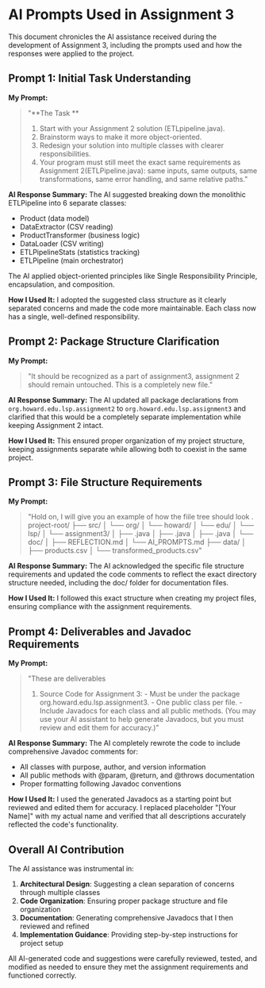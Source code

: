 # AI Prompts Used in Assignment 3

This document chronicles the AI assistance received during the development of Assignment 3, including the prompts used and how the responses were applied to the project.

## Prompt 1: Initial Task Understanding

**My Prompt:**
> "**The Task **
> 1. Start with your Assignment 2 solution (ETLpipeline.java).  
> 2. Brainstorm ways to make it more object-oriented.  
> 3. Redesign your solution into multiple classes with clearer responsibilities.  
> 4. Your program must still meet the exact same requirements as Assignment 2(ETLPipeline.java): same inputs, same outputs, same transformations, same error handling, and same relative paths."

**AI Response Summary:**
The AI suggested breaking down the monolithic ETLPipeline into 6 separate classes:
- Product (data model)
- DataExtractor (CSV reading)
- ProductTransformer (business logic)
- DataLoader (CSV writing)
- ETLPipelineStats (statistics tracking)
- ETLPipeline (main orchestrator)

The AI applied object-oriented principles like Single Responsibility Principle, encapsulation, and composition.

**How I Used It:**
I adopted the suggested class structure as it clearly separated concerns and made the code more maintainable. Each class now has a single, well-defined responsibility.

## Prompt 2: Package Structure Clarification

**My Prompt:**
> "It should be recognized as a part of assignment3, assignment 2 should remain untouched. This is a completely new file."

**AI Response Summary:**
The AI updated all package declarations from `org.howard.edu.lsp.assignment2` to `org.howard.edu.lsp.assignment3` and clarified that this would be a completely separate implementation while keeping Assignment 2 intact.

**How I Used It:**
This ensured proper organization of my project structure, keeping assignments separate while allowing both to coexist in the same project.

## Prompt 3: File Structure Requirements

**My Prompt:**
> "Hold on, I will give you an example of how the fiile tree should look . 
> project-root/ ├── src/ │   └── org/ │       └── howard/ │           └── edu/ │               └── lsp/ │                   └── assignment3/ │                       ├── <YourClass1>.java │                       ├── <YourClass2>.java │                       ├── <YourClass3>.java │                       └── doc/ │                           ├── REFLECTION.md │                           └── AI_PROMPTS.md ├── data/ │   ├── products.csv │   └── transformed_products.csv"

**AI Response Summary:**
The AI acknowledged the specific file structure requirements and updated the code comments to reflect the exact directory structure needed, including the doc/ folder for documentation files.

**How I Used It:**
I followed this exact structure when creating my project files, ensuring compliance with the assignment requirements.

## Prompt 4: Deliverables and Javadoc Requirements

**My Prompt:**
> "These are deliverables
> 1. Source Code for Assignment 3:    - Must be under the package org.howard.edu.lsp.assignment3.    - One public class per file.    - Include Javadocs for each class and all public methods. (You may use your AI assistant to help generate Javadocs, but you must review and edit them for accuracy.)"

**AI Response Summary:**
The AI completely rewrote the code to include comprehensive Javadoc comments for:
- All classes with purpose, author, and version information
- All public methods with @param, @return, and @throws documentation
- Proper formatting following Javadoc conventions

**How I Used It:**
I used the generated Javadocs as a starting point but reviewed and edited them for accuracy. I replaced placeholder "[Your Name]" with my actual name and verified that all descriptions accurately reflected the code's functionality.


## Overall AI Contribution

The AI assistance was instrumental in:
1. **Architectural Design**: Suggesting a clean separation of concerns through multiple classes
2. **Code Organization**: Ensuring proper package structure and file organization
3. **Documentation**: Generating comprehensive Javadocs that I then reviewed and refined
4. **Implementation Guidance**: Providing step-by-step instructions for project setup


All AI-generated code and suggestions were carefully reviewed, tested, and modified as needed to ensure they met the assignment requirements and functioned correctly.